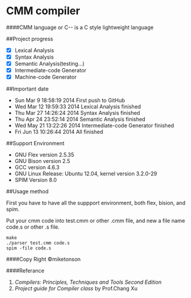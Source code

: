 CMM compiler
===============
####CMM language or C-- is a C style lightweight language

##Project progress

- [x] Lexical Analysis
- [x] Syntax Analysis 
- [x] Semantic Analysis(testing...)
- [x] Intermediate-code Generator
- [x] Machine-code Generator

##Important date

* Sun Mar 9 18:58:19 2014 First push to GitHub
* Wed Mar 12 19:59:33 2014 Lexical Analysis finished
* Thu Mar 27 14:26:24 2014 Syntax Analysis finished
* Thu Apr 24 23:52:14 2014 Semantic Analysis finished
* Wed May 21 13:22:26 2014 Intermediate-code Generator finished
* Fri Jun 13 10:26:44 2014 All finished

##Support Environment

* GNU Flex version 2.5.35
* GNU Bison version 2.5
* GCC version 4.6.3
* GNU Linux Release: Ubuntu 12.04, kernel version 3.2.0-29
* SPIM Version 8.0

##Usage method

First you have to have all the suppport environment, both flex, bision, and spim.

Put your cmm code into test.cmm or other .cmm file, and new a file name code.s or other .s file.

	make
	./parser test.cmm code.s
	spim -file code.s

####Copy Right &copy;miketonson

####Referance
1. *Compilers: Principles, Techniques and Tools  Second Edition*
2. *Project guide for Compiler class* by Prof.Chang Xu
